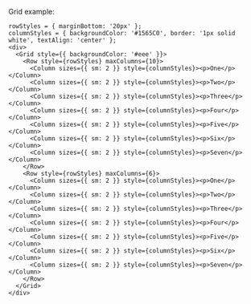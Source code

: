 Grid example:

    rowStyles = { marginBottom: '20px' };
    columnStyles = { backgroundColor: '#1565C0', border: '1px solid white', textAlign: 'center' };
    <div>
      <Grid style={{ backgroundColor: '#eee' }}>
        <Row style={rowStyles} maxColumns={10}>
          <Column sizes={{ sm: 2 }} style={columnStyles}><p>One</p></Column>
          <Column sizes={{ sm: 2 }} style={columnStyles}><p>Two</p></Column>
          <Column sizes={{ sm: 2 }} style={columnStyles}><p>Three</p></Column>
          <Column sizes={{ sm: 2 }} style={columnStyles}><p>Four</p></Column>
          <Column sizes={{ sm: 2 }} style={columnStyles}><p>Five</p></Column>
          <Column sizes={{ sm: 2 }} style={columnStyles}><p>Six</p></Column>
          <Column sizes={{ sm: 2 }} style={columnStyles}><p>Seven</p></Column>
        </Row>
        <Row style={rowStyles} maxColumns={6}>
          <Column sizes={{ sm: 2 }} style={columnStyles}><p>One</p></Column>
          <Column sizes={{ sm: 2 }} style={columnStyles}><p>Two</p></Column>
          <Column sizes={{ sm: 2 }} style={columnStyles}><p>Three</p></Column>
          <Column sizes={{ sm: 2 }} style={columnStyles}><p>Four</p></Column>
          <Column sizes={{ sm: 2 }} style={columnStyles}><p>Five</p></Column>
          <Column sizes={{ sm: 2 }} style={columnStyles}><p>Six</p></Column>
          <Column sizes={{ sm: 2 }} style={columnStyles}><p>Seven</p></Column>
        </Row>
      </Grid>
    </div>
